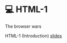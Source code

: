 # 💻 HTML-1

The browser wars

HTML-1 (Introduction) [slides](https://docs.google.com/presentation/d/1x5yJObVVAyUj2uUV3VKqxvY1L2ucPrwKDUFKmZ2elUw/edit#slide=id.g251480b7a6\_0\_200)
